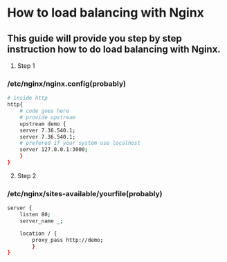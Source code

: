 # How to load balancing with Nginx

## This guide will provide you step by step instruction how to do load balancing with Nginx.

1. Step 1
### /etc/nginx/nginx.config(probably)

```bash
# inside http
http{
    # code goes here
    # provide upstream
    upstream demo {
    server 7.36.540.1;
    server 7.36.540.1;
    # prefered if your system use localhost
    server 127.0.0.1:3000;
    }
}
```

2. Step 2
### /etc/nginx/sites-available/yourfile(probably)

```bash
server {
    listen 80;
    server_name _;

    location / {
        proxy_pass http://demo;
        }
}
```
